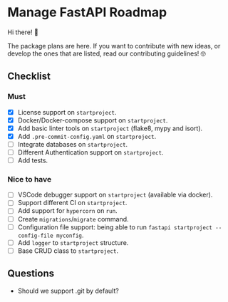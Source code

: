 # Manage FastAPI Roadmap

Hi there! :wave:

The package plans are here. If you want to contribute with new ideas, or develop the ones that are listed, read our contributing guidelines! 🤓


## Checklist

### Must
- [X] License support on `startproject`.
- [X] Docker/Docker-compose support on `startproject`.
- [X] Add basic linter tools on `startproject` (flake8, mypy and isort).
- [X] Add `.pre-commit-config.yaml` on `startproject`.
- [ ] Integrate databases on `startproject`.
- [ ] Different Authentication support on `startproject`.
- [ ] Add tests.

### Nice to have
- [ ] VSCode debugger support on `startproject` (available via docker).
- [ ] Support different CI on `startproject`.
- [ ] Add support for `hypercorn` on `run`.
- [ ] Create `migrations`/`migrate` command.
- [ ] Configuration file support: being able to run `fastapi startproject --config-file myconfig`.
- [ ] Add `logger` to `startproject` structure.
- [ ] Base CRUD class to `startproject`.

## Questions

- Should we support .git by default?
